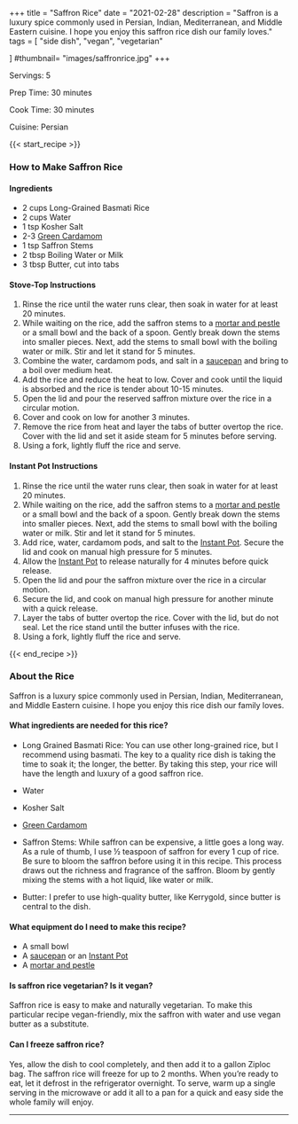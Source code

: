 
+++
title = "Saffron Rice"
date = "2021-02-28"
description = "Saffron is a luxury spice commonly used in Persian, Indian, Mediterranean, and Middle Eastern cuisine. I hope you enjoy this saffron rice dish our family loves."
tags = [
    "side dish",
    "vegan",
    "vegetarian"
    
]
#thumbnail= "images/saffronrice.jpg"
+++

Servings: 5 <!--more-->

Prep Time: 30 minutes 

Cook Time: 30 minutes 

Cuisine: Persian 

{{< start_recipe >}}

### How to Make Saffron Rice 

#### Ingredients 

* 2 cups Long-Grained Basmati Rice
* 2 cups Water 
* 1 tsp Kosher Salt 
* 2-3 [Green Cardamom](https://amzn.to/3rVRDr7)
* 1 tsp Saffron Stems
* 2 tbsp Boiling Water or Milk
* 3 tbsp Butter, cut into tabs

#### Stove-Top Instructions

1. Rinse the rice until the water runs clear, then soak in water for at least 20 minutes. 
2. While waiting on the rice, add the saffron stems to a [mortar and pestle](https://amzn.to/3EdGnfY) or a small bowl and the back of a spoon. Gently break down the stems into smaller pieces. Next, add the stems to small bowl with the boiling water or milk. Stir and let it stand for 5 minutes.  
3. Combine the water, cardamom pods, and salt in a [saucepan](https://amzn.to/31jga13) and bring to a boil over medium heat.  
4. Add the rice and reduce the heat to low. Cover and cook until the liquid is absorbed and the rice is tender about 10-15 minutes.
5. Open the lid and pour the reserved saffron mixture over the rice in a circular motion. 
6. Cover and cook on low for another 3 minutes. 
7. Remove the rice from heat and layer the tabs of butter overtop the rice. Cover with the lid and set it aside steam for 5 minutes before serving. 
8. Using a fork, lightly fluff the rice and serve.

#### Instant Pot Instructions

1. Rinse the rice until the water runs clear, then soak in water for at least 20 minutes. 
2. While waiting on the rice, add the saffron stems to a [mortar and pestle](https://amzn.to/3EdGnfY) or a small bowl and the back of a spoon. Gently break down the stems into smaller pieces. Next, add the stems to small bowl with the boiling water or milk. Stir and let it stand for 5 minutes.   
3. Add rice, water, cardamom pods, and salt to the [Instant Pot](https://amzn.to/37WzcdO). Secure the lid and cook on manual high pressure for 5 minutes.
4. Allow the [Instant Pot](https://amzn.to/37WzcdO) to release naturally for 4 minutes before quick release.
5. Open the lid and pour the saffron mixture over the rice in a circular motion. 
6. Secure the lid, and cook on manual high pressure for another minute with a quick release. 
7. Layer the tabs of butter overtop the rice. Cover with the lid, but do not seal. Let the rice stand until the butter infuses with the rice. 
8. Using a fork, lightly fluff the rice and serve.

{{< end_recipe >}}

### About the Rice 

Saffron is a luxury spice commonly used in Persian, Indian, Mediterranean, and Middle Eastern cuisine. I hope you enjoy this rice dish our family loves.

#### What ingredients are needed for this rice?

* Long Grained Basmati Rice: You can use other long-grained rice, but I recommend using basmati. The key to a quality rice dish is taking the time to soak it; the longer, the better. By taking this step, your rice will have the length and luxury of a good saffron rice. 

* Water 

* Kosher Salt 

* [Green Cardamom](https://amzn.to/3rVRDr7)

* Saffron Stems: While saffron can be expensive, a little goes a long way. As a rule of thumb, I use ½ teaspoon of saffron for every 1 cup of rice. Be sure to bloom the saffron before using it in this recipe. This process draws out the richness and fragrance of the saffron. Bloom by gently mixing the stems with a hot liquid, like water or milk. 

* Butter: I prefer to use high-quality butter, like Kerrygold, since butter is central to the dish. 

#### What equipment do I need to make this recipe?

* A small bowl 
* A [saucepan](https://amzn.to/31jga13) or an [Instant Pot](https://amzn.to/37WzcdO)
* A [mortar and pestle](https://amzn.to/3EdGnfY) 

#### Is saffron rice vegetarian? Is it vegan?

Saffron rice is easy to make and naturally vegetarian. To make this particular recipe vegan-friendly, mix the saffron with water and use vegan butter as a substitute. 

#### Can I freeze saffron rice?

Yes, allow the dish to cool completely, and then add it to a gallon Ziploc bag. The saffron rice will freeze for up to 2 months. When you’re ready to eat, let it defrost in the refrigerator overnight. To serve, warm up a single serving in the microwave or add it all to a pan for a quick and easy side the whole family will enjoy.
 
---- 
